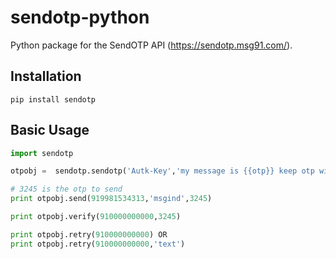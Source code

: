 # sendotp-python

Python package for the SendOTP API (https://sendotp.msg91.com/).


## Installation

    pip install sendotp


## Basic Usage

```python
import sendotp

otpobj =  sendotp.sendotp('Autk-Key','my message is {{otp}} keep otp with you.')

# 3245 is the otp to send
print otpobj.send(919981534313,'msgind',3245)

print otpobj.verify(910000000000,3245)

print otpobj.retry(910000000000) OR
print otpobj.retry(910000000000,'text')
```
